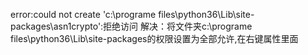 error:could not create 'c:\programe files\python36\Lib\site-packages\asn1crypto':拒绝访问
解决：将文件夹c:\programe files\python36\Lib\site-packages的权限设置为全部允许,在右键属性里面